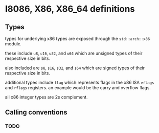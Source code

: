 # I8086, X86, X86_64 definitions

## Types

types for underlying x86 types are exposed through the `std::arch::x86` module.

these include `u8`, `u16`, `u32`, and `u64`
which are unsigned types of their respective size in bits.

also included are `s8`, `s16`, `s32`, and `s64` which are signed types of their respective size in bits.

additional types include `flag` which represents flags in the x86 ISA `eflags` and `rflags` registers. an example would be the carry and overflow flags.

all x86 integer types are 2s complement.

## Calling conventions

### TODO
